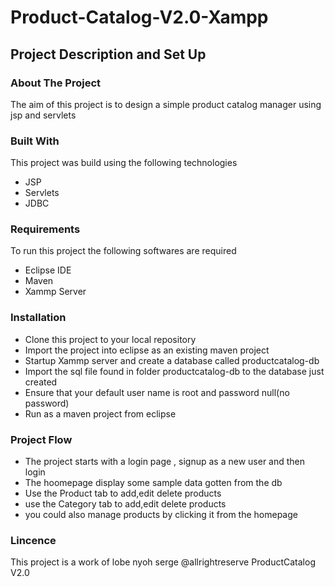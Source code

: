 # Product-Catalog-V2.0-Xampp
## Project Description and Set Up

### About The Project
The aim of this project is to design a simple product catalog manager using jsp and servlets

### Built With
This project was build using the following technologies
* JSP
* Servlets
* JDBC
### Requirements
To run this project the following softwares are required
* Eclipse IDE
* Maven
* Xammp Server
### Installation
* Clone this project to your local repository
* Import the project into eclipse as an existing maven project
* Startup Xammp server and create a database called productcatalog-db
* Import the sql file found in folder productcatalog-db to the database just created
* Ensure that your default user name is root and password null(no password)
* Run as a maven project from eclipse

### Project Flow
* The project starts with a login page , signup as a new user and then login 
* The hoomepage display some sample data gotten from the db
* Use the Product tab to add,edit delete products
* use the Category tab to add,edit delete products
* you could also manage products by clicking it from the homepage


### Lincence 
This project is a work of lobe nyoh serge  @allrightreserve
ProductCatalog V2.0
